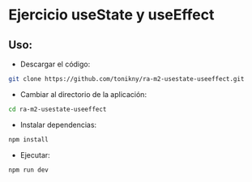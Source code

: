 # Ejercicio useState y useEffect

## Uso:
- Descargar el código:
```bash
git clone https://github.com/tonikny/ra-m2-usestate-useeffect.git
```
- Cambiar al directorio de la aplicación:
```bash
cd ra-m2-usestate-useeffect
```
- Instalar dependencias:
```bash
npm install
```
- Ejecutar:
```bash
npm run dev
```
